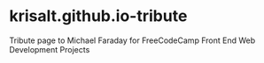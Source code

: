 # krisalt.github.io-tribute
Tribute page to Michael Faraday for FreeCodeCamp Front End Web Development Projects
